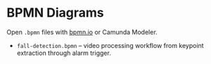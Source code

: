 # BPMN Diagrams

Open `.bpmn` files with [bpmn.io](https://bpmn.io) or Camunda Modeler.

- `fall-detection.bpmn` – video processing workflow from keypoint extraction through alarm trigger.
